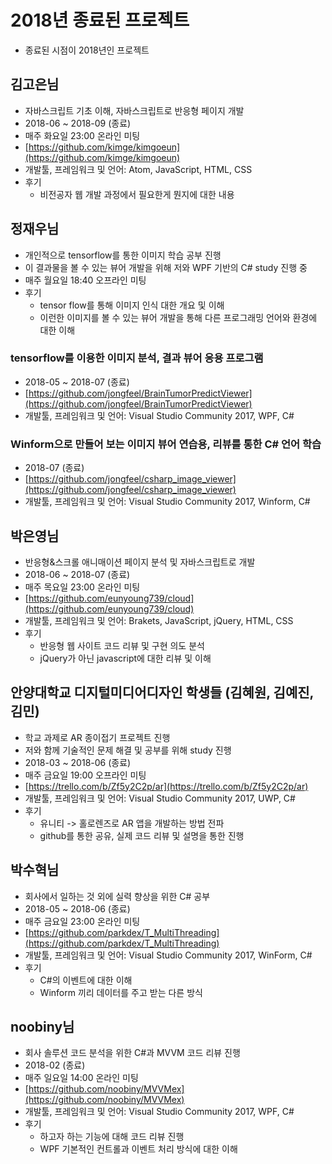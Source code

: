 # 2018년 종료된 프로젝트

- 종료된 시점이 2018년인 프로젝트

## 김고은님

- 자바스크립트 기초 이해, 자바스크립트로 반응형 페이지 개발
- 2018-06 ~ 2018-09 (종료)
- 매주 화요일 23:00 온라인 미팅
- [https://github.com/kimge/kimgoeun](https://github.com/kimge/kimgoeun)
- 개발툴, 프레임워크 및 언어: Atom, JavaScript, HTML, CSS
- 후기
  - 비전공자 웹 개발 과정에서 필요한게 뭔지에 대한 내용

## 정재우님

- 개인적으로 tensorflow를 통한 이미지 학습 공부 진행
- 이 결과물을 볼 수 있는 뷰어 개발을 위해 저와 WPF 기반의 C# study 진행 중
- 매주 월요일 18:40 오프라인 미팅
- 후기
  - tensor flow를 통해 이미지 인식 대한 개요 및 이해
  - 이런한 이미지를 볼 수 있는 뷰어 개발을 통해 다른 프로그래밍 언어와 환경에 대한 이해

### tensorflow를 이용한 이미지 분석, 결과 뷰어 응용 프로그램

- 2018-05 ~ 2018-07 (종료)
- [https://github.com/jongfeel/BrainTumorPredictViewer](https://github.com/jongfeel/BrainTumorPredictViewer)
- 개발툴, 프레임워크 및 언어: Visual Studio Community 2017, WPF, C#

### Winform으로 만들어 보는 이미지 뷰어 연습용, 리뷰를 통한 C# 언어 학습

- 2018-07 (종료)
- [https://github.com/jongfeel/csharp_image_viewer](https://github.com/jongfeel/csharp_image_viewer)
- 개발툴, 프레임워크 및 언어: Visual Studio Community 2017, Winform, C#

## 박은영님

- 반응형&스크롤 애니매이션 페이지 분석 및 자바스크립트로 개발
- 2018-06 ~ 2018-07 (종료)
- 매주 목요일 23:00 온라인 미팅
- [https://github.com/eunyoung739/cloud](https://github.com/eunyoung739/cloud)
- 개발툴, 프레임워크 및 언어: Brakets, JavaScript, jQuery, HTML, CSS
- 후기
  - 반응형 웹 사이트 코드 리뷰 및 구현 의도 분석
  - jQuery가 아닌 javascript에 대한 리뷰 및 이해

## 안양대학교 디지털미디어디자인 학생들 (김혜원, 김예진, 김민)

- 학교 과제로 AR 종이접기 프로젝트 진행
- 저와 함께 기술적인 문제 해결 및 공부를 위해 study 진행
- 2018-03 ~ 2018-06 (종료)
- 매주 금요일 19:00 오프라인 미팅
- [https://trello.com/b/Zf5y2C2p/ar](https://trello.com/b/Zf5y2C2p/ar)
- 개발툴, 프레임워크 및 언어: Visual Studio Community 2017, UWP, C#
- 후기
  - 유니티 -> 홀로렌즈로 AR 앱을 개발하는 방법 전파
  - github를 통한 공유, 실제 코드 리뷰 및 설명을 통한 진행

## 박수혁님

- 회사에서 일하는 것 외에 실력 향상을 위한 C# 공부
- 2018-05 ~ 2018-06 (종료)
- 매주 금요일 23:00 온라인 미팅
- [https://github.com/parkdex/T_MultiThreading](https://github.com/parkdex/T_MultiThreading)
- 개발툴, 프레임워크 및 언어: Visual Studio Community 2017, WinForm, C#
- 후기
  - C#의 이벤트에 대한 이해
  - Winform 끼리 데이터를 주고 받는 다른 방식

## noobiny님

- 회사 솔루션 코드 분석을 위한 C#과 MVVM 코드 리뷰 진행
- 2018-02 (종료)
- 매주 일요일 14:00 온라인 미팅
- [https://github.com/noobiny/MVVMex](https://github.com/noobiny/MVVMex)
- 개발툴, 프레임워크 및 언어: Visual Studio Community 2017, WPF, C#
- 후기
  - 하고자 하는 기능에 대해 코드 리뷰 진행
  - WPF 기본적인 컨트롤과 이벤트 처리 방식에 대한 이해